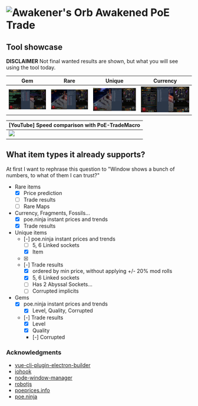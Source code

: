 # ![Awakener's Orb](https://web.poecdn.com/image/Art/2DItems/Currency/TransferOrb.png) Awakened PoE Trade

## Tool showcase

**DISCLAIMER** Not final wanted results are shown, but what you will see using the tool today.

| Gem | Rare | Unique | Currency |
|-----|------|--------|----------|
| ![](./showcase/gem.png) | ![](./showcase/rare.png) | ![](./showcase/unique.png) | ![](./showcase/currency.png) |

| [YouTube] Speed comparison with PoE-TradeMacro |
|-----|
| [![](http://img.youtube.com/vi/PCohkEmWRT8/0.jpg)](http://www.youtube.com/watch?v=PCohkEmWRT8 "") |

## What item types it already supports?
At first I want to rephrase this question to "Window shows a bunch of numbers, to what of them I can trust?"
- Rare items
  - [x] Price prediction
  - [ ] Trade results
  - [ ] Rare Maps
- Currency, Fragments, Fossils...
  - [x] poe.ninja instant prices and trends
  - [x] Trade results
- Unique items
  - [-] poe.ninja instant prices and trends
    - [ ] 5, 6 Linked sockets
    - [x] Item
  - [x] 
  - [-] Trade results
    - [x] ordered by min price, without applying +/- 20% mod rolls
    - [x] 5, 6 Linked sockets
    - [ ] Has 2 Abyssal Sockets...
    - [ ] Corrupted implicits
- Gems
  - [x] poe.ninja instant prices and trends
    - [x] Level, Quality, Corrupted
  - [-] Trade results
    - [x] Level
    - [x] Quality
    - [-] Corrupted

### Acknowledgments

- [vue-cli-plugin-electron-builder](https://github.com/nklayman/vue-cli-plugin-electron-builder)
- [iohook](https://github.com/wilix-team/iohook)
- [node-window-manager](https://github.com/sentialx/node-window-manager)
- [robotjs](https://github.com/octalmage/robotjs)
- [poeprices.info](https://www.poeprices.info/)
- [poe.ninja](https://poe.ninja/)
